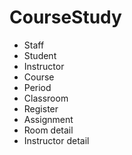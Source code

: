 # CourseStudy

- Staff
- Student
- Instructor
- Course
- Period
- Classroom
- Register
- Assignment
- Room detail
- Instructor detail
